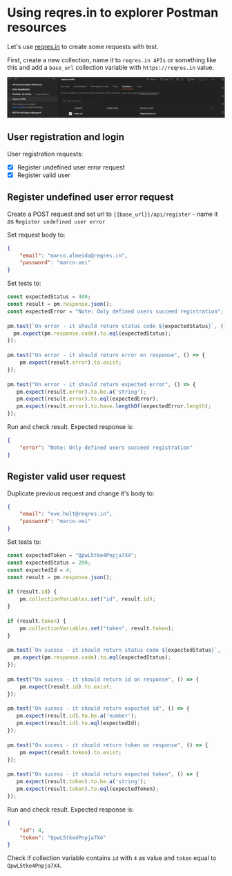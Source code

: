 # Using reqres.in to explorer Postman resources

Let's use [reqres.in](https://reqres.in/) to create some requests with test.

First, create a new collection, name it to `reqres.in APIs` or something like this and add a `base_url` collection variable with `https://reqres.in` value.

![Using reqres.in collection](images/reqres_in_collection.png "Using reqres.in collection")

## User registration and login

User registration requests:

 - [x] Register undefined user error request
 - [x] Register valid user

## Register undefined user error request

Create a POST request and set url to `{{base_url}}/api/register` - name it as `Register undefined user error`

Set request body to:

``` json
{
    "email": "marco.almeida@reqres.in",
    "password": "marco-vei"
}
```

Set tests to:

``` javascript
const expectedStatus = 400;
const result = pm.response.json();
const expectedError = "Note: Only defined users succeed registration";

pm.test(`On error - it should return status code ${expectedStatus}`, () => {
  pm.expect(pm.response.code).to.eql(expectedStatus);
});

pm.test("On error - it should return error on response", () => {
    pm.expect(result.error).to.exist;
});

pm.test("On error - it should return expected error", () => {
   pm.expect(result.error).to.be.a('string');
   pm.expect(result.error).to.eql(expectedError);
   pm.expect(result.error).to.have.lengthOf(expectedError.length);
});
```

Run and check result. Expected response is:

``` json
{
    "error": "Note: Only defined users succeed registration"
}
```

## Register valid user request

Duplicate previous request and change it's body to:

``` json
{
    "email": "eve.holt@reqres.in",
    "password": "marco-vei"
}
```

Set tests to:

``` javascript
const expectedToken = "QpwL5tke4Pnpja7X4";
const expectedStatus = 200;
const expectedId = 4;
const result = pm.response.json();

if (result.id) {
    pm.collectionVariables.set("id", result.id);
}

if (result.token) {
    pm.collectionVariables.set("token", result.token);
}

pm.test(`On sucess - it should return status code ${expectedStatus}`, () => {
  pm.expect(pm.response.code).to.eql(expectedStatus);
});

pm.test("On sucess - it should return id on response", () => {
    pm.expect(result.id).to.exist;
});

pm.test("On sucess - it should return expected id", () => {
   pm.expect(result.id).to.be.a('number');
   pm.expect(result.id).to.eql(expectedId);
});

pm.test("On sucess - it should return token on response", () => {
    pm.expect(result.token).to.exist;
});

pm.test("On sucess - it should return expected token", () => {
   pm.expect(result.token).to.be.a('string');
   pm.expect(result.token).to.eql(expectedToken);
});
```

Run and check result. Expected response is:

``` json
{
    "id": 4,
    "token": "QpwL5tke4Pnpja7X4"
}
```

Check if collection variable contains `id` with `4` as value and `token` equal to `QpwL5tke4Pnpja7X4`.

